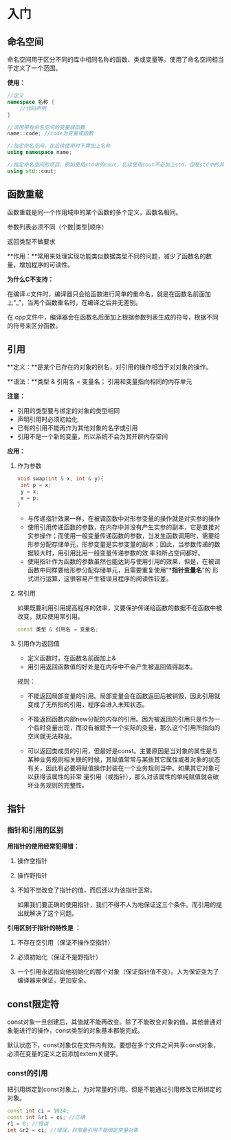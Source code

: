 # 入门

## 命名空间

命名空间用于区分不同的库中相同名称的函数、类或变量等。使用了命名空间相当于定义了一个范围。 

**使用：**

```c++
//定义 
namespace 名称 {
	//代码声明
}

//调用带有命名空间的变量或函数
name::code; //code为变量或函数

//指定命名空间，在后续使用时不需加上名称
using namespace name;

//指定命名空间的项目，例如使用std中的cout，后续使用cout不必加上std，但是std中的其他项目时仍需加上std
using std::cout;
```





## 函数重载

函数重载是同一个作用域中的某个函数的多个定义，函数名相同。

参数列表必须不同（个数|类型|顺序）

返回类型不做要求

**作用：**常用来处理实现功能类似数据类型不同的问题，减少了函数名的数量，增加程序的可读性。

**为什么C不支持：**

在编译.c文件时，编译器只会给函数进行简单的重命名，就是在函数名前面加上“_”，当两个函数重名时，在编译之后并无差别。

在.cpp文件中，编译器会在函数名后面加上根据参数列表生成的符号，根据不同的符号来区分函数。



## 引用

**定义：**是某个已存在的对象的别名，对引用的操作相当于对对象的操作。

**语法：**类型 & 引用名 = 变量名；  引用和变量指向相同的内存单元

**注意：**

- 引用的类型要与绑定的对象的类型相同
- 声明引用时必须初始化
- 已有的引用不能再作为其他对象的名字或引用
- 引用不是一个新的变量，所以系统不会为其开辟内存空间

**应用：**

1. 作为参数

   ```c++
   void swap(int & x, int & y){
   	int p = x;
   	y = x;
   	x = p;
   }
   ```

   - 与传递指针效果一样，在被调函数中对形参变量的操作就是对实参的操作
   - 使用引用传递函数的参数，在内存中并没有产生实参的副本，它是直接对实参操作；而使用一般变量传递函数的参数，当发生函数调用时，需要给形参分配存储单元，形参变量是实参变量的副本；因此，当参数传递的数据较大时，用引用比用一般变量传递参数的效 率和所占空间都好。
   - 使用指针作为函数的参数虽然也能达到与使用引用的效果，但是，在被调函数中同样要给形参分配存储单元，且需要重复使用"***指针变量名**"的 形式进行运算，这很容易产生错误且程序的阅读性较差。

2. 常引用

   如果既要利用引用提高程序的效率，又要保护传递给函数的数据不在函数中被改变，就应使用常引用。

   ```c++
   const 类型 & 引用名 = 变量名;
   ```

3. 引用作为返回值

   - 定义函数时，在函数名前面加上&
   - 用引用返回函数值的好处是在内存中不会产生被返回值得副本。

   规则：

   - 不能返回局部变量的引用。局部变量会在函数返回后被销毁，因此引用就变成了无所指的引用，程序会进入未知状态。

   - 不能返回函数内部new分配的内存的引用。因为被返回的引用只是作为一个临时变量出现，而没有被赋予一个实际的变量，那么这个引用所指向的空间就无法释放。

   - 可以返回类成员的引用，但最好是const。主要原因是当对象的属性是与某种业务规则相关联的时候，其赋值常常与某些其它属性或者对象的状态有关，因此有必要将赋值操作封装在一个业务规则当中。如果其它对象可以获得该属性的非常 量引用（或指针），那么对该属性的单纯赋值就会破坏业务规则的完整性。

     

## 指针

### 指针和引用的区别

**用指针的使用经常犯得错：**

1. 操作空指针

2. 操作野指针

3. 不知不觉改变了指针的值，而后还以为该指针正常。

   如果我们要正确的使用指针，我们不得不人为地保证这三个条件。而引用的提出就解决了这个问题。

**引用区别于指针的特性是 ：**

1. 不存在空引用（保证不操作空指针）

2. 必须初始化（保证不是野指针）

3. 一个引用永远指向他初始化的那个对象（保证指针值不变）。人为保证变为了编译器来保证，更加安全。

   

## const限定符

const对象一旦创建后，其值就不能再改变。除了不能改变对象的值，其他普通对象能进行的操作，const类型的对象基本都能完成。

默认状态下，const对象仅在文件内有效。要想在多个文件之间共享const对象，必须在变量的定义之前添加extern关键字。	

### const的引用

把引用绑定到const对象上，为对常量的引用。但是不能通过引用修改它所绑定的对象。

```C++
const int ci = 1024;
const int &r1 = ci; //正确
r1 = 0; //错误
int &r2 = ci; //错误，非常量引用不能绑定常量对象
```





















